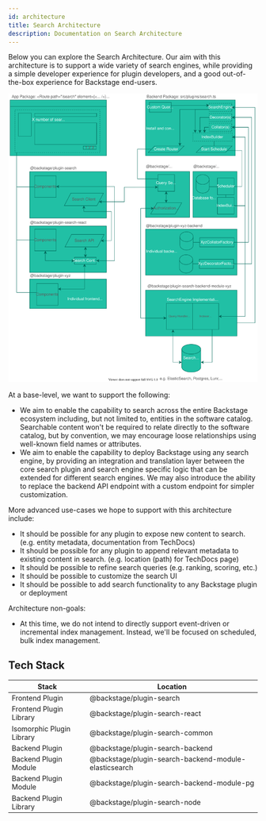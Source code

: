 ```yaml
---
id: architecture
title: Search Architecture
description: Documentation on Search Architecture
---
```


Below you can explore the Search Architecture. Our aim with this architecture is
to support a wide variety of search engines, while providing a simple developer
experience for plugin developers, and a good out-of-the-box experience for
Backstage end-users.

<!-- todo: Needs zoomable plugin -->

![Search Architecture](../../assets/search/architecture.drawio.svg)

At a base-level, we want to support the following:

- We aim to enable the capability to search across the entire Backstage
  ecosystem including, but not limited to, entities in the software catalog.
  Searchable content won't be required to relate directly to the software
  catalog, but by convention, we may encourage loose relationships using
  well-known field names or attributes.
- We aim to enable the capability to deploy Backstage using any search engine,
  by providing an integration and translation layer between the core search
  plugin and search engine specific logic that can be extended for different
  search engines. We may also introduce the ability to replace the backend API
  endpoint with a custom endpoint for simpler customization.

More advanced use-cases we hope to support with this architecture include:

- It should be possible for any plugin to expose new content to search. (e.g.
  entity metadata, documentation from TechDocs)
- It should be possible for any plugin to append relevant metadata to existing
  content in search. (e.g. location (path) for TechDocs page)
- It should be possible to refine search queries (e.g. ranking, scoring, etc.)
- It should be possible to customize the search UI
- It should be possible to add search functionality to any Backstage plugin or
  deployment

Architecture non-goals:

- At this time, we do not intend to directly support event-driven or incremental
  index management. Instead, we'll be focused on scheduled, bulk index
  management.

## Tech Stack

| Stack                     | Location                                              |
| ------------------------- | ----------------------------------------------------- |
| Frontend Plugin           | @backstage/plugin-search                              |
| Frontend Plugin Library   | @backstage/plugin-search-react                        |
| Isomorphic Plugin Library | @backstage/plugin-search-common                       |
| Backend Plugin            | @backstage/plugin-search-backend                      |
| Backend Plugin Module     | @backstage/plugin-search-backend-module-elasticsearch |
| Backend Plugin Module     | @backstage/plugin-search-backend-module-pg            |
| Backend Plugin Library    | @backstage/plugin-search-node                         |
